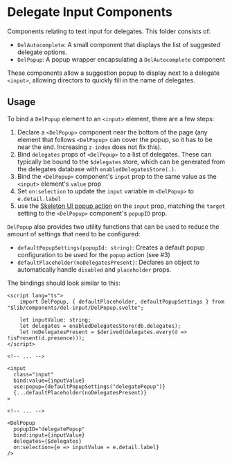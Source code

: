 # Delegate Input Components

Components relating to text input for delegates. This folder consists of:

- `DelAutocomplete`: A small component that displays the list of suggested delegate options.
- `DelPopup`: A popup wrapper encapsulating a `DelAutocomplete` component

These components allow a suggestion popup to display next to a delegate `<input>`, allowing directors to quickly fill in the name of delegates.

## Usage

To bind a `DelPopup` element to an `<input>` element, there are a few steps:

1. Declare a `<DelPopup>` component near the bottom of the page (any element that follows `<DelPopup>` can cover the popup, so it has to be near the end. Increasing `z-index` does not fix this).
2. Bind `delegates` props of `<DelPopup>` to a list of delegates. These can typically be bound to the `$delegates` store, which can be generated from the delegates database with `enabledDelegatesStore(.)`.
3. Bind the `<DelPopup>` component's `input` prop to the same value as the `<input>` element's `value` prop
4. Set `on:selection` to update the `input` variable in `<DelPopup>` to `e.detail.label`
5. use the [Skeleton UI popup action](https://www.skeleton.dev/utilities/popups) on the `input` prop, matching the `target` setting to the `<DelPopup>` component's `popupID` prop.

`DelPopup` also provides two utility functions that can be used to reduce the amount of settings that need to be configured:

- `defaultPopupSettings(popupId: string)`: Creates a default popup configuration to be used for the `popup` action (see #3)
- `defaultPlaceholder(noDelegatesPresent)`: Declares an object to automatically handle `disabled` and `placeholder` props.

The bindings should look similar to this:

```svelte
<script lang="ts">
    import DelPopup, { defaultPlaceholder, defaultPopupSettings } from "$lib/components/del-input/DelPopup.svelte";
    
    let inputValue: string;
    let delegates = enabledDelegatesStore(db.delegates);
    let noDelegatesPresent = $derived(delegates.every(d => !isPresent(d.presence)));
</script>

<!-- ... -->

<input 
  class="input"
  bind:value={inputValue}
  use:popup={defaultPopupSettings("delegatePopup")}
  {...defaultPlaceholder(noDelegatesPresent)}
>

<!-- ... -->
 
<DelPopup
  popupID="delegatePopup"
  bind:input={inputValue}
  delegates={$delegates}
  on:selection={e => inputValue = e.detail.label}
/>
```
